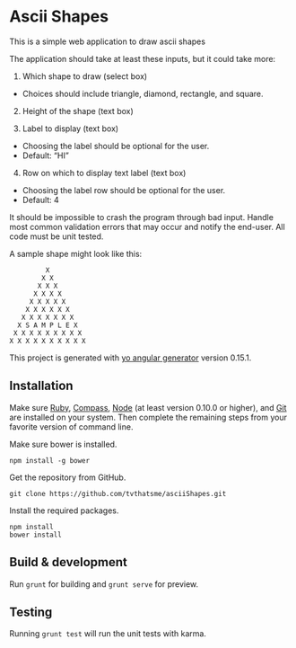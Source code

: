 
# Ascii Shapes

This is a simple web application to draw ascii shapes

The application should take at least these inputs, but it could take more:  

1. Which shape to draw (select box)
  * Choices should include triangle, diamond, rectangle, and square.

2. Height of the shape (text box)

3. Label to display (text box)
  * Choosing the label should be optional for the user.
  * Default: “HI”

4. Row on which to display text label (text box)
  * Choosing the label row should be optional for the user.
  * Default: 4


It should be impossible to crash the program through bad input. Handle most common validation errors that may occur and notify the end-user. All code must be unit tested.

A sample shape might look like this:

             X
            X X
           X X X
          X X X X
         X X X X X
        X X X X X X
       X X X X X X X
      X S A M P L E X
     X X X X X X X X X
    X X X X X X X X X X



This project is generated with [yo angular generator](https://github.com/yeoman/generator-angular)
version 0.15.1.

## Installation

Make sure [Ruby][1], [Compass][2], [Node][3] (at least version 0.10.0 or higher), and [Git][4] are installed on your system. Then complete the remaining steps from your favorite version of command line.

Make sure bower is installed.
```
npm install -g bower
```


Get the repository from GitHub.
```
git clone https://github.com/tvthatsme/asciiShapes.git
```


Install the required packages.
```
npm install
bower install
```


## Build & development

Run `grunt` for building and `grunt serve` for preview.

## Testing

Running `grunt test` will run the unit tests with karma.


  [1]: https://www.ruby-lang.org/en/documentation/installation/
  [2]: http://compass-style.org/install/
  [3]: https://nodejs.org/en/
  [4]: http://git-scm.com/